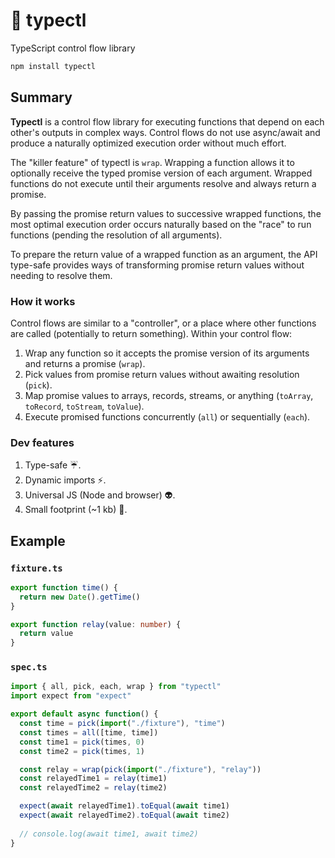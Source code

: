# 🚰 typectl

TypeScript control flow library

```bash
npm install typectl
```

## Summary

**Typectl** is a control flow library for executing functions that depend on each other's outputs in complex ways. Control flows do not use async/await and produce a naturally optimized execution order without much effort.

The "killer feature" of typectl is `wrap`. Wrapping a function allows it to optionally receive the typed promise version of each argument. Wrapped functions do not execute until their arguments resolve and always return a promise.

By passing the promise return values to successive wrapped functions, the most optimal execution order occurs naturally based on the "race" to run functions (pending the resolution of all arguments).

To prepare the return value of a wrapped function as an argument, the API type-safe provides ways of transforming promise return values without needing to resolve them.

### How it works

Control flows are similar to a "controller", or a place where other functions are called (potentially to return something). Within your control flow:

1. Wrap any function so it accepts the promise version of its arguments and returns a promise (`wrap`).
2. Pick values from promise return values without awaiting resolution (`pick`).
3. Map promise values to arrays, records, streams, or anything (`toArray`, `toRecord`, `toStream`, `toValue`).
4. Execute promised functions concurrently (`all`) or sequentially (`each`).

### Dev features

1. Type-safe ☔.
2. Dynamic imports ⚡.
3. Universal JS (Node and browser) 👽.
4. Small footprint (~1 kb) 👣.

## Example

### `fixture.ts`

```typescript
export function time() {
  return new Date().getTime()
}

export function relay(value: number) {
  return value
}
```

### `spec.ts`

```typescript
import { all, pick, each, wrap } from "typectl"
import expect from "expect"

export default async function() {
  const time = pick(import("./fixture"), "time")
  const times = all([time, time])
  const time1 = pick(times, 0)
  const time2 = pick(times, 1)

  const relay = wrap(pick(import("./fixture"), "relay"))
  const relayedTime1 = relay(time1)
  const relayedTime2 = relay(time2)

  expect(await relayedTime1).toEqual(await time1)
  expect(await relayedTime2).toEqual(await time2)
  
  // console.log(await time1, await time2)
}
```